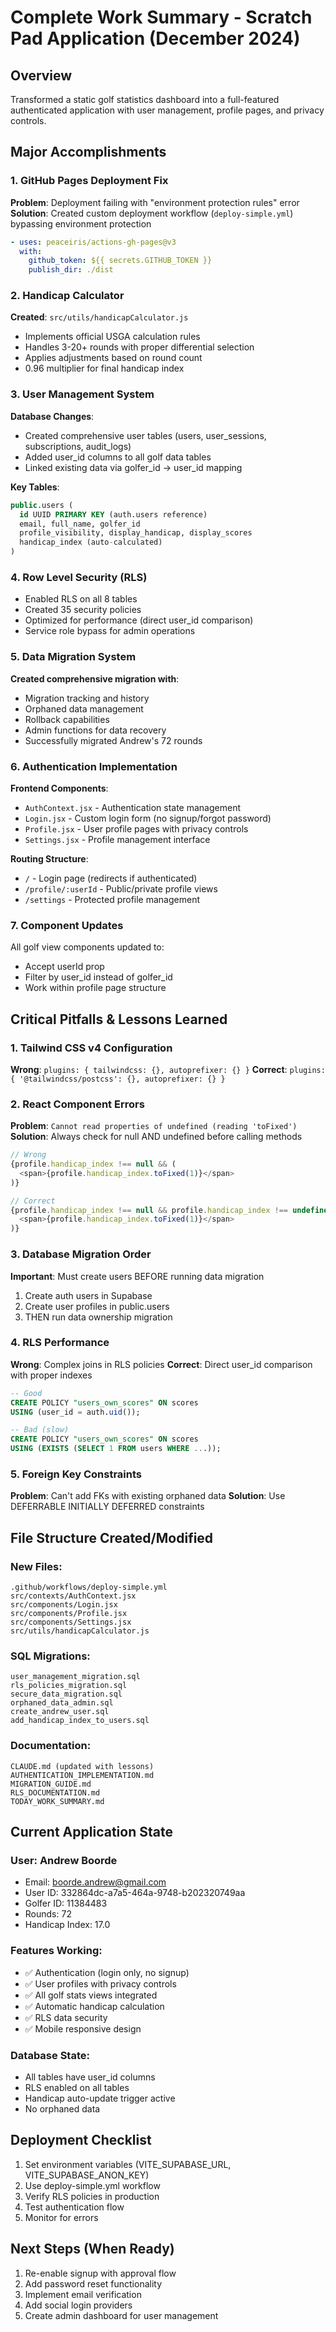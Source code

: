 # Complete Work Summary - Scratch Pad Application (December 2024)

## Overview
Transformed a static golf statistics dashboard into a full-featured authenticated application with user management, profile pages, and privacy controls.

## Major Accomplishments

### 1. GitHub Pages Deployment Fix
**Problem**: Deployment failing with "environment protection rules" error
**Solution**: Created custom deployment workflow (`deploy-simple.yml`) bypassing environment protection
```yaml
- uses: peaceiris/actions-gh-pages@v3
  with:
    github_token: ${{ secrets.GITHUB_TOKEN }}
    publish_dir: ./dist
```

### 2. Handicap Calculator
**Created**: `src/utils/handicapCalculator.js`
- Implements official USGA calculation rules
- Handles 3-20+ rounds with proper differential selection
- Applies adjustments based on round count
- 0.96 multiplier for final handicap index

### 3. User Management System
**Database Changes**:
- Created comprehensive user tables (users, user_sessions, subscriptions, audit_logs)
- Added user_id columns to all golf data tables
- Linked existing data via golfer_id → user_id mapping

**Key Tables**:
```sql
public.users (
  id UUID PRIMARY KEY (auth.users reference)
  email, full_name, golfer_id
  profile_visibility, display_handicap, display_scores
  handicap_index (auto-calculated)
)
```

### 4. Row Level Security (RLS)
- Enabled RLS on all 8 tables
- Created 35 security policies
- Optimized for performance (direct user_id comparison)
- Service role bypass for admin operations

### 5. Data Migration System
**Created comprehensive migration with**:
- Migration tracking and history
- Orphaned data management
- Rollback capabilities
- Admin functions for data recovery
- Successfully migrated Andrew's 72 rounds

### 6. Authentication Implementation
**Frontend Components**:
- `AuthContext.jsx` - Authentication state management
- `Login.jsx` - Custom login form (no signup/forgot password)
- `Profile.jsx` - User profile pages with privacy controls
- `Settings.jsx` - Profile management interface

**Routing Structure**:
- `/` - Login page (redirects if authenticated)
- `/profile/:userId` - Public/private profile views
- `/settings` - Protected profile management

### 7. Component Updates
All golf view components updated to:
- Accept userId prop
- Filter by user_id instead of golfer_id
- Work within profile page structure

## Critical Pitfalls & Lessons Learned

### 1. Tailwind CSS v4 Configuration
**Wrong**: `plugins: { tailwindcss: {}, autoprefixer: {} }`
**Correct**: `plugins: { '@tailwindcss/postcss': {}, autoprefixer: {} }`

### 2. React Component Errors
**Problem**: `Cannot read properties of undefined (reading 'toFixed')`
**Solution**: Always check for null AND undefined before calling methods
```javascript
// Wrong
{profile.handicap_index !== null && (
  <span>{profile.handicap_index.toFixed(1)}</span>
)}

// Correct
{profile.handicap_index !== null && profile.handicap_index !== undefined && (
  <span>{profile.handicap_index.toFixed(1)}</span>
)}
```

### 3. Database Migration Order
**Important**: Must create users BEFORE running data migration
1. Create auth users in Supabase
2. Create user profiles in public.users
3. THEN run data ownership migration

### 4. RLS Performance
**Wrong**: Complex joins in RLS policies
**Correct**: Direct user_id comparison with proper indexes
```sql
-- Good
CREATE POLICY "users_own_scores" ON scores
USING (user_id = auth.uid());

-- Bad (slow)
CREATE POLICY "users_own_scores" ON scores
USING (EXISTS (SELECT 1 FROM users WHERE ...));
```

### 5. Foreign Key Constraints
**Problem**: Can't add FKs with existing orphaned data
**Solution**: Use DEFERRABLE INITIALLY DEFERRED constraints

## File Structure Created/Modified

### New Files:
```
.github/workflows/deploy-simple.yml
src/contexts/AuthContext.jsx
src/components/Login.jsx
src/components/Profile.jsx  
src/components/Settings.jsx
src/utils/handicapCalculator.js
```

### SQL Migrations:
```
user_management_migration.sql
rls_policies_migration.sql
secure_data_migration.sql
orphaned_data_admin.sql
create_andrew_user.sql
add_handicap_index_to_users.sql
```

### Documentation:
```
CLAUDE.md (updated with lessons)
AUTHENTICATION_IMPLEMENTATION.md
MIGRATION_GUIDE.md
RLS_DOCUMENTATION.md
TODAY_WORK_SUMMARY.md
```

## Current Application State

### User: Andrew Boorde
- Email: boorde.andrew@gmail.com
- User ID: 332864dc-a7a5-464a-9748-b202320749aa
- Golfer ID: 11384483
- Rounds: 72
- Handicap Index: 17.0

### Features Working:
- ✅ Authentication (login only, no signup)
- ✅ User profiles with privacy controls
- ✅ All golf stats views integrated
- ✅ Automatic handicap calculation
- ✅ RLS data security
- ✅ Mobile responsive design

### Database State:
- All tables have user_id columns
- RLS enabled on all tables
- Handicap auto-update trigger active
- No orphaned data

## Deployment Checklist
1. Set environment variables (VITE_SUPABASE_URL, VITE_SUPABASE_ANON_KEY)
2. Use deploy-simple.yml workflow
3. Verify RLS policies in production
4. Test authentication flow
5. Monitor for errors

## Next Steps (When Ready)
1. Re-enable signup with approval flow
2. Add password reset functionality
3. Implement email verification
4. Add social login providers
5. Create admin dashboard for user management